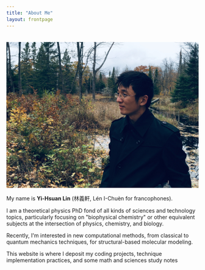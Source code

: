 ```yaml
---
title: "About Me"
layout: frontpage
---
```



<div id="fifty-right">
<img style="margin:20px 0px 0px 0px" src="images/t2t.jpg" />
</div>

<div id="fifty-left" markdown="1">


My name is **Yi-Hsuan Lin** (林義軒, Lén I-Chuèn for francophones).  
 
I am a theoretical physics PhD fond of all kinds of sciences and technology topics,
particularly focusing on "biophysical chemistry" or other equivalent subjects 
at the intersection of physics, chemistry, and biology.  

Recently, I'm interested in new computational methods, from classical to quantum 
mechanics techniques, for structural-based molecular modeling.  

This website is where I deposit my coding projects, technique implementation practices,
and some math and sciences study notes

<!--I code mainly in Python3 with Numpy, Scipy, Pandas, and Scikit-learn, 
and have experience in C/C++ for linear algebra, differential equations, 
and Monte Carlo simulation.-->

</div>

